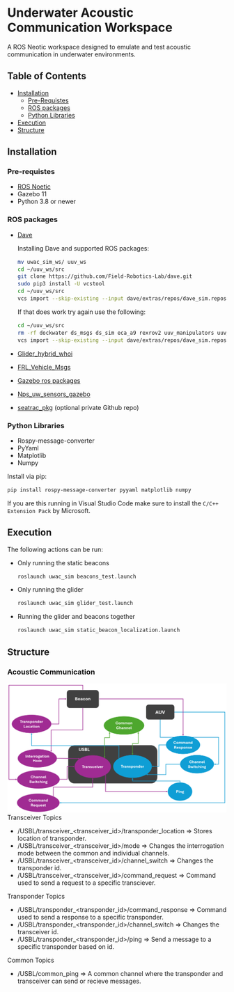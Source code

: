# Underwater Acoustic Communication Workspace
A ROS Neotic workspace designed to emulate and test acoustic communication in underwater environments.

## Table of Contents
- [Installation](#installation)
    - [Pre-Requistes](#pre-requistes)
    - [ROS packages](#ros-packages)
    - [Python Libraries](#python-libraries)
- [Execution](#execution)
- [Structure](#structure)

## Installation

### Pre-requistes
- [ROS Noetic](http://wiki.ros.org/noetic/Installation/Ubuntu)
- Gazebo 11
- Python 3.8 or newer

### ROS packages
- [Dave](https://field-robotics-lab.github.io/dave.doc/contents/installation/Clone-Dave-Repositories/)
    
    Installing Dave and supported ROS packages:
    ```bash
    mv uwac_sim_ws/ uuv_ws
    cd ~/uuv_ws/src
    git clone https://github.com/Field-Robotics-Lab/dave.git
    sudo pip3 install -U vcstool
    cd ~/uuv_ws/src
    vcs import --skip-existing --input dave/extras/repos/dave_sim.repos .
    ```
    If that does work try again use the following:
    ```bash
    cd ~/uuv_ws/src
    rm -rf dockwater ds_msgs ds_sim eca_a9 rexrov2 uuv_manipulators uuv_simulator
    vcs import --skip-existing --input dave/extras/repos/dave_sim.repos .
    ```     
- [Glider_hybrid_whoi](https://github.com/Field-Robotics-Lab/glider_hybrid_whoi)
- [FRL_Vehicle_Msgs](https://github.com/Field-Robotics-Lab/frl_msgs)
- [Gazebo ros packages](https://classic.gazebosim.org/tutorials?tut=ros_installing&cat=connect_ros)
- [Nps_uw_sensors_gazebo](https://github.com/Field-Robotics-Lab/nps_uw_sensors_gazebo)
- [seatrac_pkg](https://github.com/jalilChavez/seatrac_usbl) (optional private Github repo)

### Python Libraries
- Rospy-message-converter 
- PyYaml
- Matplotlib
- Numpy

Install via pip:
```bash
pip install rospy-message-converter pyyaml matplotlib numpy
```

If you are this running in Visual Studio Code make sure to install the ```C/C++ Extension Pack``` by Microsoft.

## Execution
The following actions can be run:
- Only running the static beacons 
    ```bash 
    roslaunch uwac_sim beacons_test.launch
    ```
- Only running the glider
    ```bash 
    roslaunch uwac_sim glider_test.launch
    ```
- Running the glider and beacons together
    ```bash 
    roslaunch uwac_sim static_beacon_localization.launch
    ```

## Structure
### Acoustic Communication
![Communication Framework](/src/uwac_sim/graphics/framework.png)
Transceiver Topics
- /USBL/transceiver_<transceiver_id>/transponder_location  => Stores location of transponder.
- /USBL/transceiver_<transceiver_id>/mode                  => Changes the interrogation mode between the common and individual channels. 
- /USBL/transceiver_<transceiver_id>/channel_switch        => Changes the transponder id.
- /USBL/transceiver_<transceiver_id>/command_request       => Command used to send a request to a specific transciever.

Transponder Topics
- /USBL/transponder_<transponder_id>/command_response      => Command used to send a response to a specific transponder.
- /USBL/transponder_<transponder_id>/channel_switch        => Changes the transceiver id.        
- /USBL/transponder_<transponder_id>/ping                  => Send a message to a specific transponder based on id.

Common Topics
- /USBL/common_ping                                        => A common channel where the transponder and transceiver can send or recieve messages.